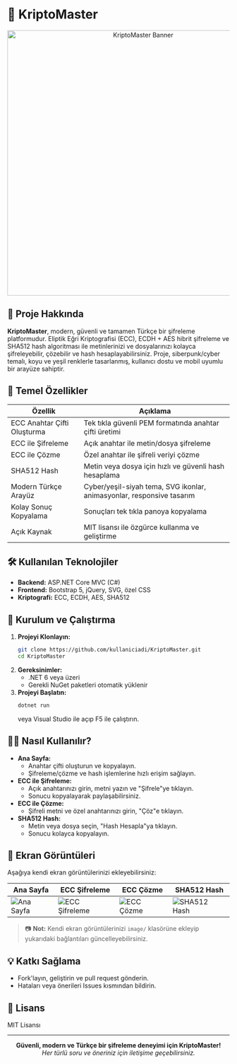 # 🚀 KriptoMaster

<p align="center">
  <img src="image/banner.png" alt="KriptoMaster Banner" width="600"/>
</p>

## 🔐 Proje Hakkında
**KriptoMaster**, modern, güvenli ve tamamen Türkçe bir şifreleme platformudur. Eliptik Eğri Kriptografisi (ECC), ECDH + AES hibrit şifreleme ve SHA512 hash algoritması ile metinlerinizi ve dosyalarınızı kolayca şifreleyebilir, çözebilir ve hash hesaplayabilirsiniz. Proje, siberpunk/cyber temalı, koyu ve yeşil renklerle tasarlanmış, kullanıcı dostu ve mobil uyumlu bir arayüze sahiptir.

## 🎯 Temel Özellikler
| Özellik                        | Açıklama                                                                 |
|------------------------------- |--------------------------------------------------------------------------|
| ECC Anahtar Çifti Oluşturma    | Tek tıkla güvenli PEM formatında anahtar çifti üretimi                   |
| ECC ile Şifreleme              | Açık anahtar ile metin/dosya şifreleme                                   |
| ECC ile Çözme                  | Özel anahtar ile şifreli veriyi çözme                                    |
| SHA512 Hash                    | Metin veya dosya için hızlı ve güvenli hash hesaplama                    |
| Modern Türkçe Arayüz           | Cyber/yeşil-siyah tema, SVG ikonlar, animasyonlar, responsive tasarım    |
| Kolay Sonuç Kopyalama          | Sonuçları tek tıkla panoya kopyalama                                     |
| Açık Kaynak                    | MIT lisansı ile özgürce kullanma ve geliştirme                           |

## 🛠️ Kullanılan Teknolojiler
- **Backend:** ASP.NET Core MVC (C#)
- **Frontend:** Bootstrap 5, jQuery, SVG, özel CSS
- **Kriptografi:** ECC, ECDH, AES, SHA512

## 🚀 Kurulum ve Çalıştırma
1. **Projeyi Klonlayın:**
   ```bash
   git clone https://github.com/kullaniciadi/KriptoMaster.git
   cd KriptoMaster
   ```
2. **Gereksinimler:**
   - .NET 6 veya üzeri
   - Gerekli NuGet paketleri otomatik yüklenir
3. **Projeyi Başlatın:**
   ```bash
   dotnet run
   ```
   veya Visual Studio ile açıp F5 ile çalıştırın.

## 👨‍💻 Nasıl Kullanılır?
- **Ana Sayfa:**
  - Anahtar çifti oluşturun ve kopyalayın.
  - Şifreleme/çözme ve hash işlemlerine hızlı erişim sağlayın.
- **ECC ile Şifreleme:**
  - Açık anahtarınızı girin, metni yazın ve "Şifrele"ye tıklayın.
  - Sonucu kopyalayarak paylaşabilirsiniz.
- **ECC ile Çözme:**
  - Şifreli metni ve özel anahtarınızı girin, "Çöz"e tıklayın.
- **SHA512 Hash:**
  - Metin veya dosya seçin, "Hash Hesapla"ya tıklayın.
  - Sonucu kolayca kopyalayın.

## 📸 Ekran Görüntüleri
Aşağıya kendi ekran görüntülerinizi ekleyebilirsiniz:

| Ana Sayfa | ECC Şifreleme | ECC Çözme | SHA512 Hash |
|-----------|---------------|-----------|-------------|
| ![Ana Sayfa](image/anasayfa.png) | ![ECC Şifreleme](image/ecc-sifreleme.png) | ![ECC Çözme](image/ecc-cozme.png) | ![SHA512 Hash](image/sha512-hash.png) |

> 📷 **Not:** Kendi ekran görüntülerinizi `image/` klasörüne ekleyip yukarıdaki bağlantıları güncelleyebilirsiniz.

## 💡 Katkı Sağlama
- Fork'layın, geliştirin ve pull request gönderin.
- Hataları veya önerileri Issues kısmından bildirin.

## 📄 Lisans
MIT Lisansı

---

<p align="center">
  <b>Güvenli, modern ve Türkçe bir şifreleme deneyimi için KriptoMaster!</b><br>
  <i>Her türlü soru ve öneriniz için iletişime geçebilirsiniz.</i>
</p> 